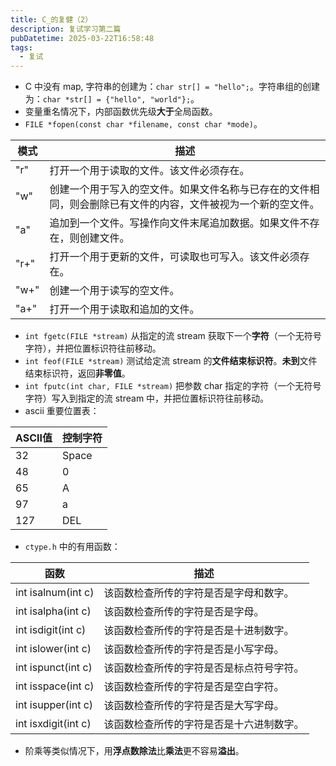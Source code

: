 ```yaml
---
title: C_的复健（2）
description: 复试学习第二篇
pubDatetime: 2025-03-22T16:58:48
tags:
  - 复试
---
```


- C 中没有 map, 字符串的创建为：`char str[] = "hello";`。字符串组的创建为：`char *str[] = {"hello", "world"};`。
- 变量重名情况下，内部函数优先级**大于**全局函数。
- `FILE *fopen(const char *filename, const char *mode)`。

| 模式   | 描述                                                     |
|------|--------------------------------------------------------|
| "r"  | 打开一个用于读取的文件。该文件必须存在。                                   |
| "w"  | 创建一个用于写入的空文件。如果文件名称与已存在的文件相同，则会删除已有文件的内容，文件被视为一个新的空文件。 |
| "a"  | 追加到一个文件。写操作向文件末尾追加数据。如果文件不存在，则创建文件。                    |
| "r+" | 打开一个用于更新的文件，可读取也可写入。该文件必须存在。                           |
| "w+" | 创建一个用于读写的空文件。                                          |
| "a+" | 打开一个用于读取和追加的文件。                                        |

- `int fgetc(FILE *stream)` 从指定的流 stream 获取下一个**字符**（一个无符号字符），并把位置标识符往前移动。
- `int feof(FILE *stream)` 测试给定流 stream 的**文件结束标识符**。**未到**文件结束标识符，返回**非零值**。
- `int fputc(int char, FILE *stream)` 把参数 char 指定的字符（一个无符号字符）写入到指定的流 stream 中，并把位置标识符往前移动。
- ascii 重要位置表：

| ASCII值 | 控制字符  |
|--------|-------|
| 32     | Space |
| 48     | 0     |
| 65     | A     |
| 97     | a     |
| 127    | DEL   |

- `ctype.h` 中的有用函数：

| 函数                  | 描述                       |
|---------------------|--------------------------|
| int isalnum(int c)  | 该函数检查所传的字符是否是字母和数字。      |
| 	int isalpha(int c) | 该函数检查所传的字符是否是字母。         |
| int isdigit(int c)  | 该函数检查所传的字符是否是十进制数字。      |
| int islower(int c)  | 该函数检查所传的字符是否是小写字母。       |
| 	int ispunct(int c) | 该函数检查所传的字符是否是标点符号字符。     |
| int isspace(int c)  | 该函数检查所传的字符是否是空白字符。       |
| int isupper(int c)  | 该函数检查所传的字符是否是大写字母。<br>   |
| int isxdigit(int c) | 该函数检查所传的字符是否是十六进制数字。<br> |

- 阶乘等类似情况下，用**浮点数除法**比**乘法**更不容易**溢出**。
